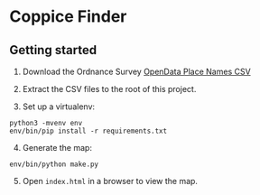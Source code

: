 # Coppice Finder

## Getting started

1. Download the Ordnance Survey [OpenData Place Names CSV](https://osdatahub.os.uk/downloads/open/OpenNames)

2. Extract the CSV files to the root of this project.

3. Set up a virtualenv:

```
python3 -mvenv env
env/bin/pip install -r requirements.txt
```

4. Generate the map:

```
env/bin/python make.py
```

5. Open `index.html` in a browser to view the map.
